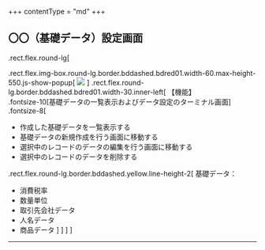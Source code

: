 +++
contentType = "md"
+++


## 〇〇（基礎データ）設定画面

.rect.flex.round-lg[

.rect.flex.img-box.round-lg.border.bddashed.bdred01.width-60.max-height-550.js-show-popup[
![](./resource/screens/10.png)
]
.rect.flex.round-lg.border.bddashed.bdred01.width-30.inner-left[
【機能】  
.fontsize-10[基礎データの一覧表示およびデータ設定のターミナル画面]
.fontsize-8[
- 作成した基礎データを一覧表示する
- 基礎データの新規作成を行う画面に移動する
- 選択中のレコードのデータの編集を行う画面に移動する
- 選択中のレコードのデータを削除する

.rect.flex.round-lg.border.bddashed.yellow.line-height-2[
基礎データ：
- 消費税率
- 数量単位
- 取引先会社データ
- 人名データ
- 商品データ
]
]
]
]

---